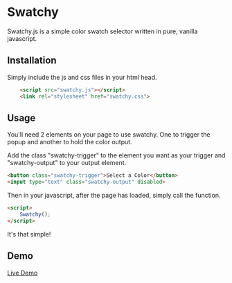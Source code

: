 # Swatchy

Swatchy.js is a simple color swatch selector written in pure, vanilla javascript. 

## Installation

Simply include the js and css files in your html head.

```html
    <script src="swatchy.js"></script>
    <link rel="stylesheet" href="swatchy.css">
```

## Usage

You'll need 2 elements on your page to use swatchy. One to trigger the popup and another to hold the color output.

Add the class "swatchy-trigger" to the element you want as your trigger and "swatchy-output" to your output element.

```html
<button class="swatchy-trigger">Select a Color</button>
<input type="text" class="swatchy-output" disabled>
```

Then in your javascript, after the page has loaded, simply call the function.

```html
<script>
    Swatchy();
</script>
```

It's that simple!

## Demo

[Live Demo](/demo.html)
